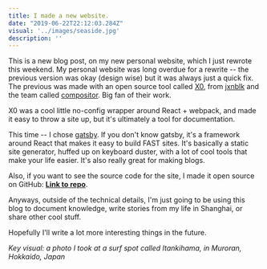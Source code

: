 ```yaml
---
title: I made a new website.
date: "2019-06-22T22:12:03.284Z"
visual: '../images/seaside.jpg'
description: ''
---
```


This is a new blog post, on my new personal website, which I just rewrote this weekend.
My personal website was long overdue for a rewrite -- the previous version was okay (design wise) but it was always just a quick fix. The previous was made with an open source tool called [X0](https://github.com/c8r/x0), from [jxnblk](https://github.com/jxnblk) and the team called [compositor](https://compositor.io/). Big fan of their work. 

X0 was a cool little no-config wrapper around React + webpack, and made it easy to throw a site up, but it's ultimately a tool for documentation.

This time -- I chose [gatsby](https://www.gatsbyjs.org/). If you don't know gatsby, it's a framework around React that makes it easy to build FAST sites. It's basically a static site generator, huffed up on keyboard duster, with a lot of cool tools that make your life easier. It's also really great for making blogs.

Also, if you want to see the source code for the site, I made it open source on GitHub: **[Link to repo](https://github.com/johncalvinroberts/johnny.sh)**.

Anyways, outside of the technical details, I'm just going to be using this blog to document knowledge, write stories from my life in Shanghai, or share other cool stuff.

Hopefully I'll write a lot more interesting things in the future.

_Key visual: a photo I took at a surf spot called Itankihama, in Muroran, Hokkaido, Japan_

